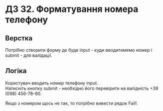 # ДЗ 32. Форматування номера телефону

## Верстка

Потрібно створити форму де буде input - куди вводитимемо номер і submit - для валідації.

## Логіка

Користувач вводить номер телефону input.  
Натисніть кнопку submit - необхідно його перевірити на валідність +38 (098) 456-78-90.

Якщо з номером щось не так, то потрібно вивести рядок Fail!.

